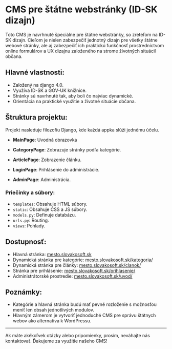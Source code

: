 # CMS pre štátne webstránky (ID-SK dizajn)

Toto CMS je navrhnuté špeciálne pre štátne webstránky, so zreteľom na ID-SK dizajn. Cieľom je nielen zabezpečiť jednotný dizajn pre všetky štátne webové stránky, ale aj zabezpečiť ich praktickú funkčnosť prostredníctvom online formulárov a UX dizajnu založeného na strome životných situácií občana.

## Hlavné vlastnosti:

- Založený na django 4.0.
- Využíva ID-SK a GOV-UK knižnice.
- Stránky sú navrhnuté tak, aby boli čo najviac dynamické.
- Orientácia na praktické využitie a životné situácie občana.

## Štruktura projektu:

Projekt nasleduje filozofiu Django, kde každá appka slúži jednému účelu. 

- **MainPage**: Uvodná obrazovka
  
  
- **CategoryPage**: Zobrazuje stránky podľa kategórie.
  
  
- **ArticlePage**: Zobrazenie článku.
 
  
- **LoginPage**: Prihlásenie do administrácie.
  
  
- **AdminPage**: Administrácia.


### Priečinky a súbory:

- `templates`: Obsahuje HTML súbory.
- `static`: Obsahuje CSS a JS súbory.
- `models.py`: Definuje databázu.
- `urls.py`: Routing.
- `views`: Pohlady.

## Dostupnosť:

- Hlavná stránka: [mesto.slovakosoft.sk](https://mesto.slovakosoft.sk/)
- Dynamická stránka pre kategórie: [mesto.slovakosoft.sk/kategoria/](https://mesto.slovakosoft.sk/kategoria/)
- Dynamická stránka pre články: [mesto.slovakosoft.sk/clanok/](https://mesto.slovakosoft.sk/clanok/)
- Stránka pre prihlásenie: [mesto.slovakosoft.sk/prihlasenie/](https://mesto.slovakosoft.sk/prihlasenie/)
- Administrátorské prostredie: [mesto.slovakosoft.sk/uvod/](https://mesto.slovakosoft.sk/uvod/)

## Poznámky:

- Kategórie a hlavná stránka budú mať pevné rozloženie s možnosťou meniť len obsah jednotlivých modulov.
- Hlavným zámerom je vytvoriť jednoduché CMS pre správu štátnych webov ako alternatíva k WordPressu.

---

Ak máte akékoľvek otázky alebo pripomienky, prosím, neváhajte nás kontaktovať. Ďakujeme za využitie našeho CMS!
